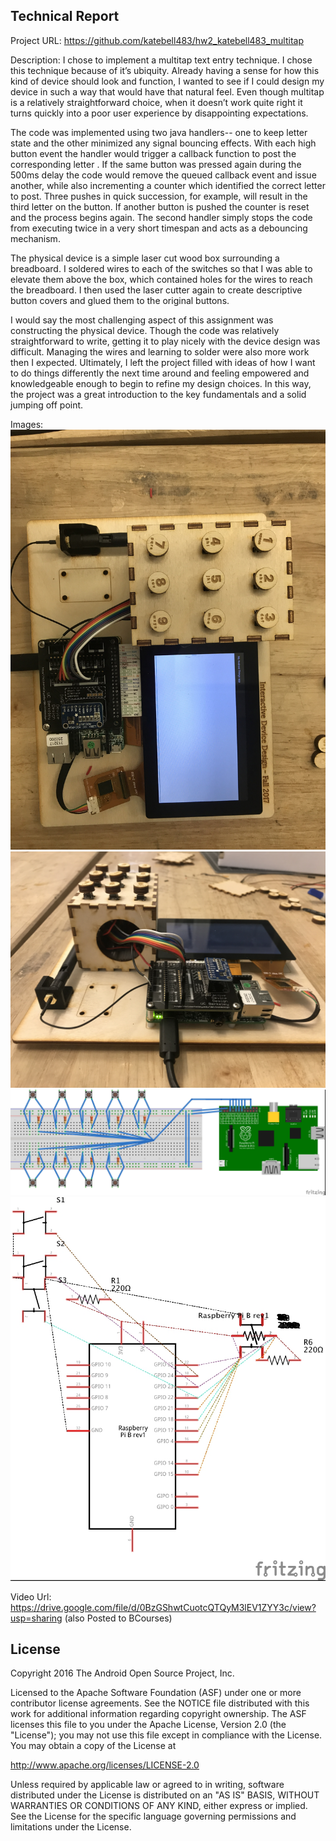 Technical Report
---------------

Project URL: https://github.com/katebell483/hw2_katebell483_multitap


Description: 
I chose to implement a multitap text entry technique. I chose this technique because of it’s ubiquity. Already having a sense for how this kind of device should look and function, I wanted to see if I could design my device in such a way that would have that natural feel. Even though multitap is a relatively straightforward choice, when it doesn’t work quite right it turns quickly into a poor user experience by disappointing expectations.   

The code was implemented using two java handlers-- one to keep letter state and the other minimized any signal bouncing effects. With each high button event the handler would trigger a callback function to post the corresponding letter . If the same button was pressed again during the 500ms delay the code would remove the queued callback event and issue another, while also incrementing a counter which identified the correct letter to post. Three pushes in quick succession, for example, will result in the third letter on the button. If another button is pushed the counter is reset and the process begins again. The second handler simply stops the code from executing twice in a very short timespan and acts as a debouncing mechanism.

The physical device is a simple laser cut wood box surrounding a breadboard. I soldered wires to each of the switches so that I was able to elevate them above the box, which contained holes for the wires to reach the breadboard. I then used the laser cutter again to create descriptive button covers and glued them to the original buttons. 

I would say the most challenging aspect of this assignment was constructing the physical device. Though the code was relatively straightforward to write, getting it to play nicely with the device design was difficult.  Managing the wires and learning to solder were also more work then I expected. Ultimately, I left the project filled with ideas of how I want to do things differently the next time around and feeling empowered and knowledgeable enough to begin to refine my design choices. In this way, the project was a great introduction to the key fundamentals and a solid jumping off point.

Images:
![alt text](./hw2_bell_device.jpg) 
![alt text](./hw2_bell_device2.jpg) 
![alt text](./hw2_bell_bb.jpg) 
![alt text](./hw2_bell_schem.jpg) 

Video Url: https://drive.google.com/file/d/0BzGShwtCuotcQTQyM3lEV1ZYY3c/view?usp=sharing (also Posted to BCourses)

License
-------

Copyright 2016 The Android Open Source Project, Inc.

Licensed to the Apache Software Foundation (ASF) under one or more contributor
license agreements.  See the NOTICE file distributed with this work for
additional information regarding copyright ownership.  The ASF licenses this
file to you under the Apache License, Version 2.0 (the "License"); you may not
use this file except in compliance with the License.  You may obtain a copy of
the License at

  http://www.apache.org/licenses/LICENSE-2.0

Unless required by applicable law or agreed to in writing, software
distributed under the License is distributed on an "AS IS" BASIS, WITHOUT
WARRANTIES OR CONDITIONS OF ANY KIND, either express or implied.  See the
License for the specific language governing permissions and limitations under
the License.
